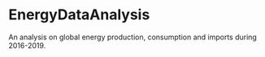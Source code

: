 # EnergyDataAnalysis
An analysis on global energy production, consumption and imports during 2016-2019.
